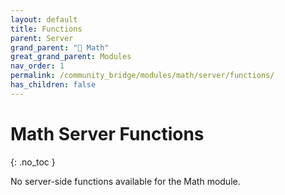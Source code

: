 ```yaml
---
layout: default
title: Functions
parent: Server
grand_parent: "🔢 Math"
great_grand_parent: Modules
nav_order: 1
permalink: /community_bridge/modules/math/server/functions/
has_children: false
---
```


# Math Server Functions
{: .no_toc }

No server-side functions available for the Math module.
